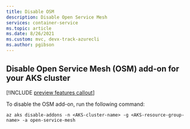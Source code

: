 ```yaml
---
title: Disable OSM
description: Disable Open Service Mesh
services: container-service
ms.topic: article
ms.date: 8/26/2021
ms.custom: mvc, devx-track-azurecli
ms.author: pgibson
---
```


## Disable Open Service Mesh (OSM) add-on for your AKS cluster

[!INCLUDE [preview features callout](./includes/preview/preview-callout.md)]

To disable the OSM add-on, run the following command:

```azurecli-interactive
az aks disable-addons -n <AKS-cluster-name> -g <AKS-resource-group-name> -a open-service-mesh
```